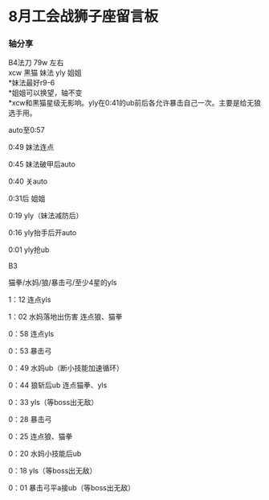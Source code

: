 # 8月工会战狮子座留言板

### 轴分享

B4法刀 79w 左右  
xcw 黑猫 妹法 yly 姐姐  
*妹法最好r9-6  
*姐姐可以换望，轴不变  
*xcw和黑猫星级无影响。yly在0:41的ub前后各允许暴击自己一次。主要是给无狼选手用。

auto至0:57

0:49 妹法连点

0:45 妹法破甲后auto

0:40 关auto

0:31后 姐姐

0:19 yly（妹法减防后）

0:16 yly抬手后开auto

0:01 yly抢ub

B3

猫拳/水妈/狼/暴击弓/至少4星的yls

1：12 连点yls

1：02 水妈落地出伤害 连点狼、猫拳

0：58 连点yls

0：53 暴击弓

0：49 水妈ub（断小技能加速循环）

0：44 狼斩后ub 连点猫拳、yls

0：33 yls（等boss出无敌）

0：28 暴击弓

0：25 连点狼、猫拳

0：20 水妈小技能后ub

0：18 yls（等boss出无敌）

0：01 暴击弓平a接ub（等boss出无敌）
